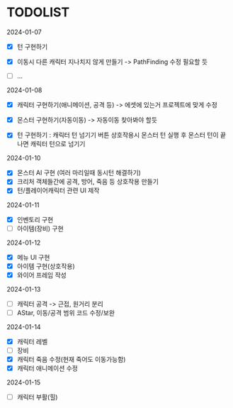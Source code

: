 ﻿# TODOLIST



 2024-01-07  
  - [x] 턴 구현하기
  - [x] 이동시 다른 캐릭터 지나치지 않게 만들기 -> PathFinding 수정 필요할 듯 
  - [ ] ...  
  
  
2024-01-08
  - [x] 캐릭터 구현하기(애니메이션, 공격 등) -> 에셋에 있는거 프로젝트에 맞게 수정
  - [x] 몬스터 구현하기(자동이동) -> 자동이동 찾아봐야 할듯
  - [x] 턴 구현하기 : 캐릭터 턴 넘기기 버튼 상호작용시 몬스터 턴 실행 후 몬스터 턴이 끝나면 캐릭터 턴으로 넘기기
  
  
2024-01-10
  - [x] 몬스터 AI 구현 (여러 마리일때 동시턴 해결하기)
  - [x] 크리처 객체들간에 공격, 방어, 죽음 등 상호작용 만들기
  - [x] 턴/플레이어캐릭터 관련 UI 제작

2024-01-11
  - [x] 인벤토리 구현
  - [ ] 아이템(장비) 구현

2024-01-12
  - [x] 메뉴 UI 구현
  - [x] 아이템 구현(상호작용)
  - [x] 와이어 프레임 작성

2024-01-13
  - [ ] 캐릭터 공격 -> 근접, 원거리 분리
  - [ ] AStar, 이동/공격 범위 코드 수정/보완

2024-01-14
  - [x] 캐릭터 레벨
  - [ ] 장비
  - [x] 캐릭터 죽음 수정(현재 죽어도 이동가능함)
  - [x] 캐릭터 애니메이션 수정

2024-01-15
  - [ ] 캐릭터 부활(힐)